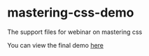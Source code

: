 # mastering-css-demo
The support files for webinar on mastering css

You can view the final demo [here](https://my-awesome-portfolio.netlify.app/)
